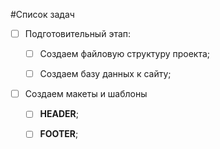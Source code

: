 #Список задач

- [ ] Подготовительный этап:
    - [ ] Создаем файловую структуру проекта; 
    - [ ] Создаем базу данных к сайту;
    

- [ ] Создаем макеты и шаблоны
   - [ ] __HEADER__;
   - [ ] __FOOTER__;
 
